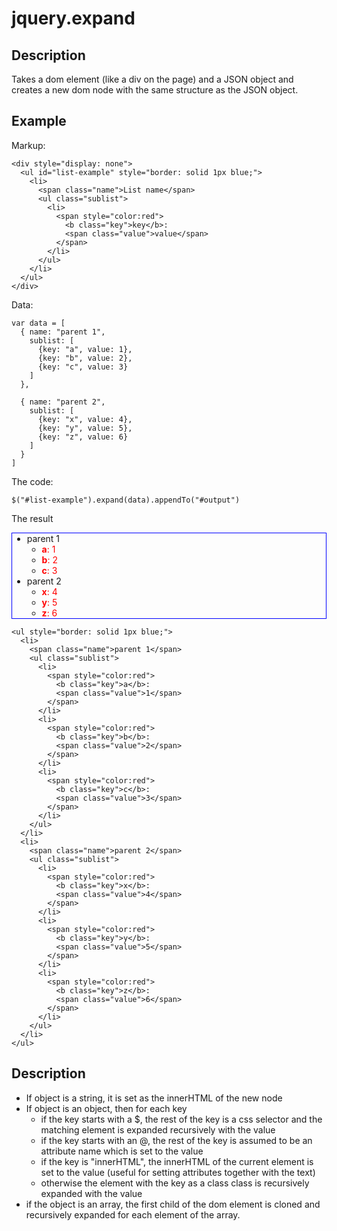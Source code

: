 jquery.expand
==============

## Description

Takes a dom element (like a div on the page) and a JSON object and creates a new dom node with the same structure as the JSON object.

## Example

Markup:

    <div style="display: none">
      <ul id="list-example" style="border: solid 1px blue;">
        <li>
          <span class="name">List name</span>
          <ul class="sublist">
            <li>
              <span style="color:red">
      	        <b class="key">key</b>:
      	        <span class="value">value</span>
      	      </span>
            </li>
          </ul>
        </li>
      </ul>
    </div>


Data:

    var data = [
      { name: "parent 1",
        sublist: [
          {key: "a", value: 1},
          {key: "b", value: 2},
          {key: "c", value: 3}
        ]
      },

      { name: "parent 2",
        sublist: [
          {key: "x", value: 4},
          {key: "y", value: 5},
          {key: "z", value: 6}
        ]
      }
    ]


The code:

    $("#list-example").expand(data).appendTo("#output")


The result
<ul  style="border: solid 1px blue;">
  <li>
    <span class="name">parent 1</span>
    <ul class="sublist">
      <li>
        <span style="color:red">
          <b class="key">a</b>:
          <span class="value">1</span>
        </span>
      </li>
      <li>
        <span style="color:red">
          <b class="key">b</b>:
          <span class="value">2</span>
        </span>
      </li>
      <li>
        <span style="color:red">
          <b class="key">c</b>:
          <span class="value">3</span>
        </span>
      </li>
    </ul>
  </li>
  <li>
    <span class="name">parent 2</span>
    <ul class="sublist">
      <li>
        <span style="color:red">
          <b class="key">x</b>:
          <span class="value">4</span>
        </span>
      </li>
      <li>
        <span style="color:red">
          <b class="key">y</b>:
          <span class="value">5</span>
        </span>
      </li>
      <li>
        <span style="color:red">
          <b class="key">z</b>:
          <span class="value">6</span>
        </span>
      </li>
  </ul>
  </li>
</ul>

    <ul style="border: solid 1px blue;">
      <li>
        <span class="name">parent 1</span>
        <ul class="sublist">
          <li>
            <span style="color:red">
              <b class="key">a</b>:
              <span class="value">1</span>
            </span>
          </li>
          <li>
            <span style="color:red">
              <b class="key">b</b>:
              <span class="value">2</span>
            </span>
          </li>
          <li>
            <span style="color:red">
              <b class="key">c</b>:
              <span class="value">3</span>
            </span>
          </li>
        </ul>
      </li>
      <li>
        <span class="name">parent 2</span>
        <ul class="sublist">
          <li>
            <span style="color:red">
              <b class="key">x</b>:
              <span class="value">4</span>
            </span>
          </li>
          <li>
            <span style="color:red">
              <b class="key">y</b>:
              <span class="value">5</span>
            </span>
          </li>
          <li>
            <span style="color:red">
              <b class="key">z</b>:
              <span class="value">6</span>
            </span>
          </li>
        </ul>
      </li>
    </ul>


## Description
* If object is a string, it is set as the innerHTML of the new node
* If object is an object, then for each key
  * if the key starts with a $, the rest of the key is a css selector and the matching element is expanded recursively with the value
  * if the key starts with an @, the rest of the key is assumed to be an attribute name which is set to the value
  * if the key is "innerHTML", the innerHTML of the current element is set to the value (useful for setting attributes together with the text)
  * otherwise the element with the key as a class class is recursively expanded with the value
* if the object is an array, the first child of the dom element is cloned and recursively expanded for each element of the array.